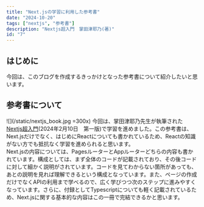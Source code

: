 ```yaml
---
title: "Next.jsの学習に利用した参考書"
date: "2024-10-20"
tags: ["nextjs", "参考書"]
description: "Nextjs超入門　掌田津耶乃(著)"
id: "7"
---
```

## はじめに
今回は、このブログを作成するきっかけとなった参考書について紹介したいと思います。

## 参考書について
![](/static/nextjs_book.jpg =300x)
今回は、掌田津耶乃先生が執筆された[Nextjs超入門](https://www.amazon.co.jp/Next-js%E8%B6%85%E5%85%A5%E9%96%80-%E6%8E%8C%E7%94%B0%E6%B4%A5%E8%80%B6%E4%B9%83/dp/4798071293)(2024年2月10日　第一版)で学習を進めました。この参考書は、Next.jsだけでなく、はじめにReactについても書かれているため、Reactの知識がない方でも抵抗なく学習を進められると思います。<br/>
Next.jsの内容については、PagesルーターとAppルーターどちらの内容も書かれています。構成としては、まず全体のコードが記載されており、その後コードに対して細かく説明がされています。コードを見てわからない箇所があっても、あとの説明を見れば理解できるという構成となっています。また、ページの作成だけでなくAPIの利用まで学べるので、広く学びつつ次のステップに進みやすくなっています。さらに、付録としてTypescriptについても軽く記載されているため、Next.jsに関する基本的な内容はこの一冊で完結できるかと思います。